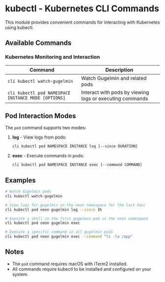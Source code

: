 # kubectl - Kubernetes CLI Commands

This module provides convenient commands for interacting with Kubernetes using kubectl.

## Available Commands

### Kubernetes Monitoring and Interaction

| Command | Description |
|---------|-------------|
| `cli kubectl watch-gugelmin` | Watch Gugelmin and related pods |
| `cli kubectl pod NAMESPACE INSTANCE MODE [OPTIONS]` | Interact with pods by viewing logs or executing commands |

## Pod Interaction Modes

The `pod` command supports two modes:

1. **log** - View logs from pods:
   ```bash
   cli kubectl pod NAMESPACE INSTANCE log [--since DURATION]
   ```

2. **exec** - Execute commands in pods:
   ```bash
   cli kubectl pod NAMESPACE INSTANCE exec [--command COMMAND]
   ```

## Examples

```bash
# Watch Gugelmin pods
cli kubectl watch-gugelmin

# View logs for gugelmin in the neon namespace for the last hour
cli kubectl pod neon gugelmin log --since 1h

# Execute a shell in the first gugelmin pod in the neon namespace
cli kubectl pod neon gugelmin exec

# Execute a specific command in all gugelmin pods
cli kubectl pod neon gugelmin exec --command "ls -la /app"
```

## Notes

- The `pod` command requires macOS with iTerm2 installed.
- All commands require kubectl to be installed and configured on your system.

